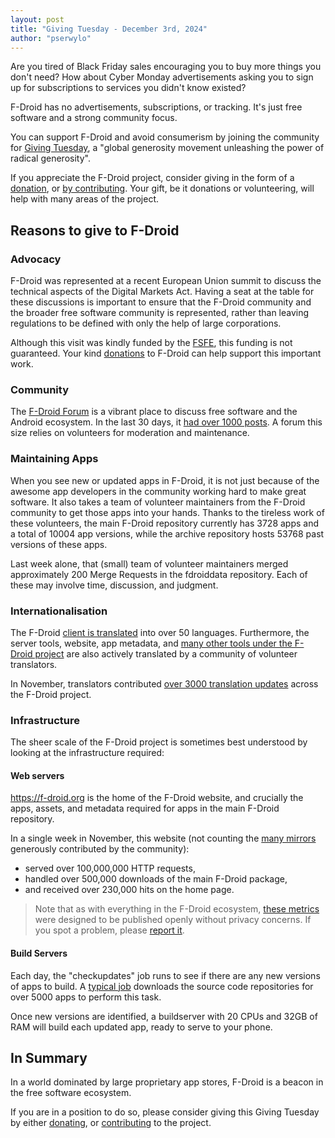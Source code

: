 ```yaml
---
layout: post
title: "Giving Tuesday - December 3rd, 2024"
author: "pserwylo"
---
```


Are you tired of Black Friday sales encouraging you to buy more things you don't need? 
How about Cyber Monday advertisements asking you to sign up for subscriptions to services you didn't know existed?

F-Droid has no advertisements, subscriptions, or tracking. It's just free software and a strong community focus.

You can support F-Droid and avoid consumerism by joining the community for [Giving Tuesday](https://www.givingtuesday.org/), a "global generosity movement unleashing the power of radical generosity". 

If you appreciate the F-Droid project, consider giving in the form of a [donation](https://f-droid.org/donate/), or [by contributing](https://f-droid.org/contribute/).
Your gift, be it donations or volunteering, will help with many areas of the project.

## Reasons to give to F-Droid

### Advocacy

F-Droid was represented at a recent European Union summit to discuss the technical aspects of the Digital Markets Act. Having a seat at the table for these discussions is important to ensure that the F-Droid community and the broader free software community is represented, rather than leaving regulations to be defined with only the help of large corporations.

Although this visit was kindly funded by the [FSFE](https://fsfe.org/), this funding is not guaranteed. Your kind [donations](https://f-droid.org/donate/) to F-Droid can help support this important work.

### Community

The [F-Droid Forum](https://forum.f-droid.org) is a vibrant place to discuss free software and the Android ecosystem. In the last 30 days, it [had over 1000 posts](https://forum.f-droid.org/about). A forum this size relies on volunteers for moderation and maintenance.

### Maintaining Apps

When you see new or updated apps in F-Droid, it is not just because of the awesome app developers in the community working hard to make great software. It also takes a team of volunteer maintainers from the F-Droid community to get those apps into your hands.
Thanks to the tireless work of these volunteers, the main F-Droid repository currently has 3728 apps and a total of 10004 app versions, while the archive repository hosts 53768 past versions of these apps.

Last week alone, that (small) team of volunteer maintainers merged approximately 200 Merge Requests in the fdroiddata repository. Each of these may involve time, discussion, and judgment.

### Internationalisation

The F-Droid [client is translated](https://hosted.weblate.org/projects/f-droid/f-droid/) into over 50 languages.
Furthermore, the server tools, website, app metadata, and [many other tools under the F-Droid project](https://hosted.weblate.org/projects/f-droid/) are also actively translated by a community of volunteer translators.

In November, translators contributed [over 3000 translation updates](https://hosted.weblate.org/changes/browse/f-droid/?page=1&limit=20&action=5&action=2&action=25&action=27&period=11%2F01%2F2024+-+11%2F30%2F2024) across the F-Droid project.

### Infrastructure

The sheer scale of the F-Droid project is sometimes best understood by looking at the infrastructure required:

#### Web servers

https://f-droid.org is the home of the F-Droid website, and crucially the apps, assets, and metadata required for apps in the main F-Droid repository.

In a single week in November, this website (not counting the [many mirrors](https://fdroid.gitlab.io/mirror-monitor/) generously contributed by the community):

* served over 100,000,000 HTTP requests,
* handled over 500,000 downloads of the main F-Droid package,
* and received over 230,000 hits on the home page.

> Note that as with everything in the F-Droid ecosystem, [these metrics](https://fdroid.gitlab.io/metrics/) were designed to be published openly without privacy concerns. If you spot a problem, please [report it](https://gitlab.com/fdroid/metrics).

#### Build Servers

Each day, the "checkupdates" job runs to see if there are any new versions of apps to build.
A [typical job](https://gitlab.com/fdroid/checkupdates-runner/-/pipelines/1566771879/builds) downloads the source code repositories for over 5000 apps to perform this task.

Once new versions are identified, a buildserver with 20 CPUs and 32GB of RAM will build each updated app, ready to serve to your phone.

## In Summary

In a world dominated by large proprietary app stores, F-Droid is a beacon in the free software ecosystem.

If you are in a position to do so, please consider giving this Giving Tuesday by either [donating](https://f-droid.org/donate/), or [contributing](https://f-droid.org/contribute/) to the project.
